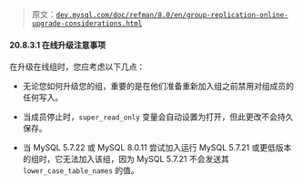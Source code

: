 > 原文：[`dev.mysql.com/doc/refman/8.0/en/group-replication-online-upgrade-considerations.html`](https://dev.mysql.com/doc/refman/8.0/en/group-replication-online-upgrade-considerations.html)

#### 20.8.3.1 在线升级注意事项

在升级在线组时，您应考虑以下几点：

+   无论您如何升级您的组，重要的是在他们准备重新加入组之前禁用对组成员的任何写入。

+   当成员停止时，`super_read_only` 变量会自动设置为打开，但此更改不会持久保存。

+   当 MySQL 5.7.22 或 MySQL 8.0.11 尝试加入运行 MySQL 5.7.21 或更低版本的组时，它无法加入该组，因为 MySQL 5.7.21 不会发送其 `lower_case_table_names` 的值。
